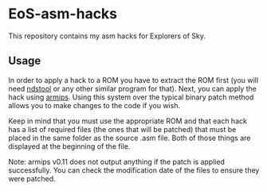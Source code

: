 # EoS-asm-hacks
This repository contains my asm hacks for Explorers of Sky.

## Usage
In order to apply a hack to a ROM you have to extract the ROM first (you will need [ndstool](https://github.com/devkitPro/ndstool) or any other similar program for that). Next, you can apply the hack using [armips](https://github.com/Kingcom/armips). Using this system over the typical binary patch method allows you to make changes to the code if you wish.

Keep in mind that you must use the appropriate ROM and that each hack has a list of required files (the ones that will be patched) that must be placed in the same folder as the source .asm file. Both of those things are displayed at the beginning of the file.

Note: armips v0.11 does not output anything if the patch is applied successfully. You can check the modification date of the files to ensure they were patched.
